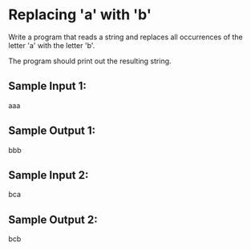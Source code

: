 # Replacing 'a' with 'b'

Write a program that reads a string and replaces all occurrences of the letter 'a' with the letter 'b'.

The program should print out the resulting string.

## Sample Input 1:

aaa

## Sample Output 1:

bbb

## Sample Input 2:

bca

## Sample Output 2:

bcb